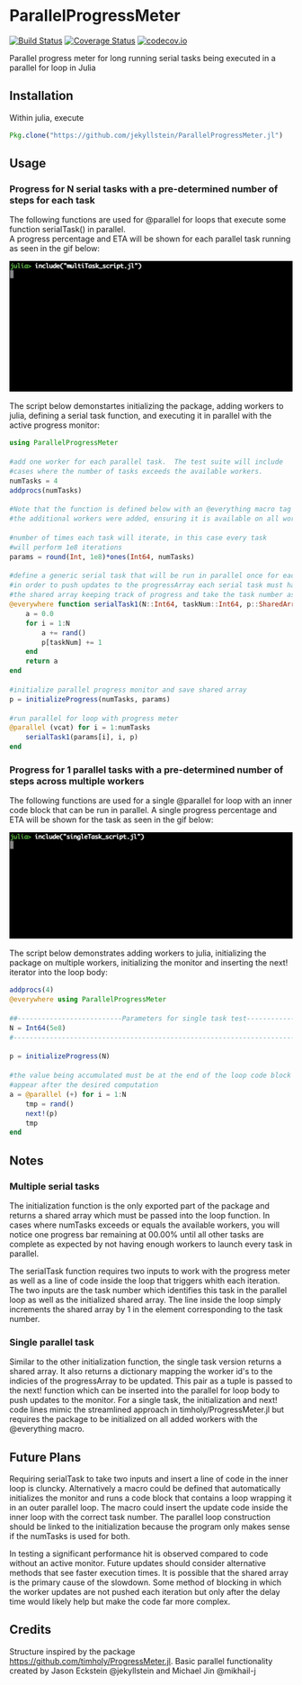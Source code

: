 # ParallelProgressMeter

[![Build Status](https://travis-ci.org/jekyllstein/ParallelProgressMeter.jl.svg)](https://travis-ci.org/jekyllstein/ParallelProgressMeter.jl) [![Coverage Status](https://coveralls.io/repos/github/jekyllstein/ParallelProgressMeter.jl/badge.svg)](https://coveralls.io/github/jekyllstein/ParallelProgressMeter.jl) [![codecov.io](http://codecov.io/github/jekyllstein/ParallelProgressMeter.jl/coverage.svg)](http://codecov.io/github/jekyllstein/ParallelProgressMeter.jl)

Parallel progress meter for long running serial tasks being executed in a parallel for loop in Julia

## Installation

Within julia, execute

```julia
Pkg.clone("https://github.com/jekyllstein/ParallelProgressMeter.jl")
```

## Usage

### Progress for N serial tasks with a pre-determined number of steps for each task

The following functions are used for @parallel for loops that execute some function serialTask() in parallel.  
A progress percentage and ETA will be shown for each parallel task running as seen in the gif below:

![alt text](img/multiTask_test.gif "Multiple Serial Tasks in Parallel")

The script below demonstartes initializing the package, adding workers to julia, defining a 
serial task function, and executing it in parallel with the active progress monitor:

```julia
using ParallelProgressMeter

#add one worker for each parallel task.  The test suite will include
#cases where the number of tasks exceeds the available workers.
numTasks = 4
addprocs(numTasks)

#Note that the function is defined below with an @everything macro tag after 
#the additional workers were added, ensuring it is available on all workers.

#number of times each task will iterate, in this case every task 
#will perform 1e8 iterations
params = round(Int, 1e8)*ones(Int64, numTasks)

#define a generic serial task that will be run in parallel once for each CPU core
#in order to push updates to the progressArray each serial task must have access to
#the shared array keeping track of progress and take the task number as input
@everywhere function serialTask1(N::Int64, taskNum::Int64, p::SharedArray{Int64, 1})
    a = 0.0
    for i = 1:N
        a += rand()
        p[taskNum] += 1
    end
    return a
end

#initialize parallel progress monitor and save shared array
p = initializeProgress(numTasks, params)

#run parallel for loop with progress meter
@parallel (vcat) for i = 1:numTasks
    serialTask1(params[i], i, p)
end
```

### Progress for 1 parallel tasks with a pre-determined number of steps across multiple workers

The following functions are used for a single @parallel for loop with an inner code block that can be
run in parallel.  A single progress percentage and ETA will be shown for the task as seen in the gif below:

![alt text](img/singleTaskTest.gif "Single Parallel Task")

The script below demonstrates adding workers to julia, initializing the package on multiple workers, initializing
the monitor and inserting the next! iterator into the loop body:

```julia
addprocs(4)
@everywhere using ParallelProgressMeter

##--------------------------Parameters for single task test-------------------
N = Int64(5e8)
#-----------------------------------------------------------------------------

p = initializeProgress(N)

#the value being accumulated must be at the end of the loop code block but the next! line should 
#appear after the desired computation
a = @parallel (+) for i = 1:N
    tmp = rand()
    next!(p)
    tmp
end
```

## Notes
### Multiple serial tasks
The initialization function is the only exported part of the package and returns a shared array which must be passed into
the loop function.  In cases where numTasks exceeds or equals the available workers, you will notice one progress bar remaining
at 00.00% until all other tasks are complete as expected by not having enough workers to launch every task in parallel.

The serialTask function requires two inputs to work with the progress meter as well as a line of code inside the loop that triggers
whith each iteration.  The two inputs are the task number which identifies this task in the parallel loop as well as the initialized
shared array.  The line inside the loop simply increments the shared array by 1 in the element corresponding to the task number.  
### Single parallel task
Similar to the other initialization function, the single task version returns a shared array.  It also returns a dictionary mapping
the worker id's to the indicies of the progressArray to be updated.  This pair as a tuple is passed to the next! function which can be 
inserted into the parallel for loop body to push updates to the monitor.  For a single task, the initialization and next! code lines mimic
the streamlined approach in timholy/ProgressMeter.jl but requires the package to be initialized on all added workers with the @everything macro.


## Future Plans
Requiring serialTask to take two inputs and insert a line of code in the inner loop is cluncky.  Alternatively a macro could be defined that automatically initializes the monitor and runs a code block that contains a loop wrapping it in an outer parallel loop.  The macro could insert the update code inside the 
inner loop with the correct task number.  The parallel loop construction should be linked to the initialization because the program
only makes sense if the numTasks is used for both.

In testing a significant performance hit is observed compared to code without an active monitor.  Future updates should consider alternative methods that
see faster execution times.  It is possible that the shared array is the primary cause of the slowdown.  Some method of blocking in which the worker updates
are not pushed each iteration but only after the delay time would likely help but make the code far more complex.

## Credits
Structure inspired by the package https://github.com/timholy/ProgressMeter.jl.  Basic parallel functionality created by Jason Eckstein @jekyllstein and Michael Jin @mikhail-j
